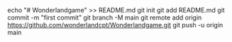 echo "# Wonderlandgame" >> README.md
git init
git add README.md
git commit -m "first commit"
git branch -M main
git remote add origin https://github.com/wonderlandcpt/Wonderlandgame.git
git push -u origin main

